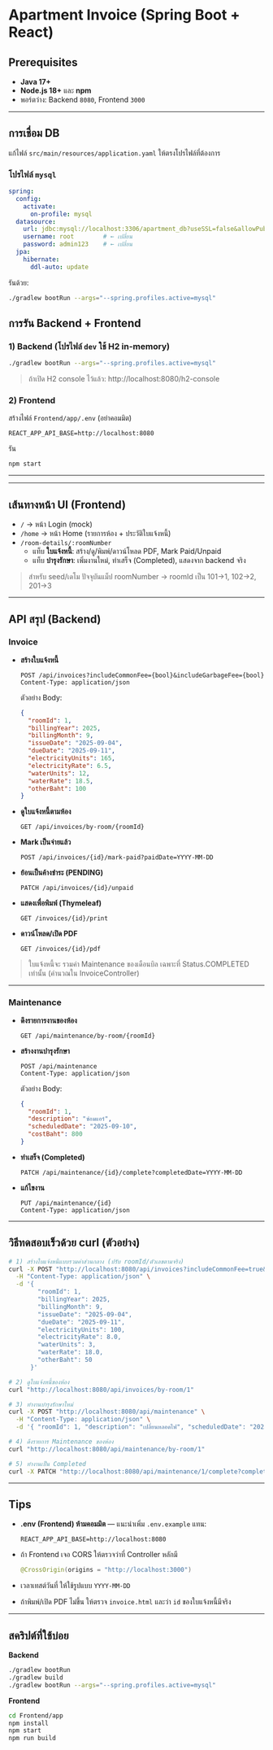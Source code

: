 # Apartment Invoice (Spring Boot + React)

## Prerequisites

- **Java 17+**
- **Node.js 18+** และ **npm**
- พอร์ตว่าง: Backend `8080`, Frontend `3000`

---

## การเชื่อม DB

แก้ไฟล์ `src/main/resources/application.yaml` ให้ตรงโปรไฟล์ที่ต้องการ

### โปรไฟล์ `mysql`

```yaml
spring:
  config:
    activate:
      on-profile: mysql
  datasource:
    url: jdbc:mysql://localhost:3306/apartment_db?useSSL=false&allowPublicKeyRetrieval=true&serverTimezone=UTC
    username: root        # ← เปลี่ยน
    password: admin123    # ← เปลี่ยน
  jpa:
    hibernate:
      ddl-auto: update

```

รันด้วย:

```bash
./gradlew bootRun --args="--spring.profiles.active=mysql"

```

## การรัน Backend + Frontend

### 1) Backend (โปรไฟล์ `dev` ใช้ H2 in-memory)

```bash
./gradlew bootRun --args="--spring.profiles.active=mysql"

```

> ถ้าเปิด H2 console ไว้แล้ว: http://localhost:8080/h2-console
> 

### 2) Frontend

สร้างไฟล์ `Frontend/app/.env` (อย่าคอมมิต)

```
REACT_APP_API_BASE=http://localhost:8080

```

รัน

```bash
npm start

```

---

---

## เส้นทางหน้า UI (Frontend)

- `/` → หน้า Login (mock)
- `/home` → หน้า Home (รายการห้อง + ประวัติใบแจ้งหนี้)
- `/room-details/:roomNumber`
    - แท็บ **ใบแจ้งหนี้**: สร้าง/ดู/พิมพ์/ดาวน์โหลด PDF, Mark Paid/Unpaid
    - แท็บ **บำรุงรักษา**: เพิ่มงานใหม่, ทำเสร็จ (Completed), แสดงจาก backend จริง

> สำหรับ seed/เดโม ปัจจุบันแม็ป roomNumber → roomId เป็น 101→1, 102→2, 201→3
> 

---

## API สรุป (Backend)

### Invoice

- **สร้างใบแจ้งหนี้**
    
    ```
    POST /api/invoices?includeCommonFee={bool}&includeGarbageFee={bool}
    Content-Type: application/json
    
    ```
    
    ตัวอย่าง Body:
    
    ```json
    {
      "roomId": 1,
      "billingYear": 2025,
      "billingMonth": 9,
      "issueDate": "2025-09-04",
      "dueDate": "2025-09-11",
      "electricityUnits": 165,
      "electricityRate": 6.5,
      "waterUnits": 12,
      "waterRate": 18.5,
      "otherBaht": 100
    }
    
    ```
    
- **ดูใบแจ้งหนี้ตามห้อง**
    
    ```
    GET /api/invoices/by-room/{roomId}
    
    ```
    
- **Mark เป็นจ่ายแล้ว**
    
    ```
    POST /api/invoices/{id}/mark-paid?paidDate=YYYY-MM-DD
    
    ```
    
- **ย้อนเป็นค้างชำระ (PENDING)**
    
    ```
    PATCH /api/invoices/{id}/unpaid
    
    ```
    
- **แสดงเพื่อพิมพ์ (Thymeleaf)**
    
    ```
    GET /invoices/{id}/print
    
    ```
    
- **ดาวน์โหลด/เปิด PDF**
    
    ```
    GET /invoices/{id}/pdf
    
    ```
    

> ใบแจ้งหนี้จะ รวมค่า Maintenance ของเดือนบิล เฉพาะที่ Status.COMPLETED เท่านั้น (คำนวณใน InvoiceController)
> 

---

### Maintenance

- **ดึงรายการงานของห้อง**
    
    ```
    GET /api/maintenance/by-room/{roomId}
    
    ```
    
- **สร้างงานบำรุงรักษา**
    
    ```
    POST /api/maintenance
    Content-Type: application/json
    
    ```
    
    ตัวอย่าง Body:
    
    ```json
    {
      "roomId": 1,
      "description": "ซ่อมแอร์",
      "scheduledDate": "2025-09-10",
      "costBaht": 800
    }
    
    ```
    
- **ทำเสร็จ (Completed)**
    
    ```
    PATCH /api/maintenance/{id}/complete?completedDate=YYYY-MM-DD
    
    ```
    
- **แก้ไขงาน**
    
    ```
    PUT /api/maintenance/{id}
    Content-Type: application/json
    
    ```
    

---

## วิธีทดสอบเร็วด้วย curl (ตัวอย่าง)

```bash
# 1) สร้างใบแจ้งหนี้แบบรวมค่าส่วนกลาง (ปรับ roomId/ตัวเลขตามจริง)
curl -X POST "http://localhost:8080/api/invoices?includeCommonFee=true&includeGarbageFee=false" \
  -H "Content-Type: application/json" \
  -d '{
        "roomId": 1,
        "billingYear": 2025,
        "billingMonth": 9,
        "issueDate": "2025-09-04",
        "dueDate": "2025-09-11",
        "electricityUnits": 100,
        "electricityRate": 8.0,
        "waterUnits": 3,
        "waterRate": 18.0,
        "otherBaht": 50
      }'

# 2) ดูใบแจ้งหนี้ของห้อง
curl "http://localhost:8080/api/invoices/by-room/1"

# 3) ทำงานบำรุงรักษาใหม่
curl -X POST "http://localhost:8080/api/maintenance" \
  -H "Content-Type: application/json" \
  -d '{ "roomId": 1, "description": "เปลี่ยนหลอดไฟ", "scheduledDate": "2025-09-06", "costBaht": 120 }'

# 4) ดึงรายการ Maintenance ของห้อง
curl "http://localhost:8080/api/maintenance/by-room/1"

# 5) ทำงานเป็น Completed
curl -X PATCH "http://localhost:8080/api/maintenance/1/complete?completedDate=2025-09-07"

```

---

## Tips

- **.env (Frontend) ห้ามคอมมิต** — แนะนำเพิ่ม `.env.example` แทน:
    
    ```
    REACT_APP_API_BASE=http://localhost:8080
    
    ```
    
- ถ้า Frontend เจอ CORS ให้ตรวจว่าที่ Controller หลักมี
    
    ```java
    @CrossOrigin(origins = "http://localhost:3000")
    
    ```
    
- เวลาเทสต์วันที่ ให้ใช้รูปแบบ `YYYY-MM-DD`
- ถ้าพิมพ์/เปิด PDF ไม่ขึ้น ให้ตรวจ `invoice.html` และว่า `id` ของใบแจ้งหนี้มีจริง

---

## สคริปต์ที่ใช้บ่อย

**Backend**

```bash
./gradlew bootRun
./gradlew build
./gradlew bootRun --args="--spring.profiles.active=mysql"

```

**Frontend**

```bash
cd Frontend/app
npm install
npm start
npm run build

```